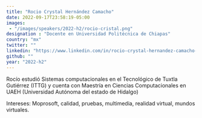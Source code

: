 ```yaml
---
title: "Rocio Crystal Hernández Camacho"
date: 2022-09-17T23:58:19-05:00
images: 
 - "/images/speakers/2022-h2/rocio-cristal.png"
designation : "Docente en Universidad Politécnica de Chiapas"
country: "mx"
twitter: ""
linkedin: "https://www.linkedin.com/in/rocio-crystal-hernandez-camacho-2556158b"
github: ""
year: "2022-h2"
---
```


Rocío estudió Sistemas computacionales en el Tecnológico de Tuxtla Gutiérrez (ITTG) y cuenta con Maestría en Ciencias Computacionales en UAEH (Universidad Autónoma del estado de Hidalgo)

Intereses: 
Moprosoft, calidad, pruebas, multimedia, realidad virtual, mundos virtuales.